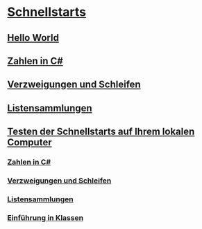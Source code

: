 # [Schnellstarts](index.md)
## [Hello World](hello-world.yml)
## [Zahlen in C#](numbers-in-csharp.yml)
## [Verzweigungen und Schleifen](branches-and-loops.yml)
## [Listensammlungen](list-collection.yml)
## [Testen der Schnellstarts auf Ihrem lokalen Computer](local-environment.md)
### [Zahlen in C#](numbers-in-csharp-local.md)
### [Verzweigungen und Schleifen](branches-and-loops-local.md)
### [Listensammlungen](arrays-and-collections.md)
### [Einführung in Klassen](introduction-to-classes.md)
